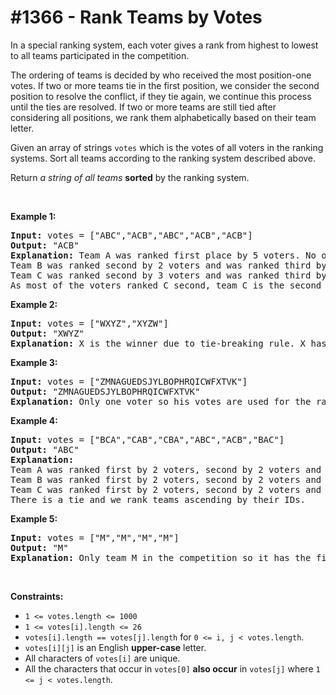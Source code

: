 # \#1366 - Rank Teams by Votes
<p>In a special ranking system,&nbsp;each voter gives a rank from highest to lowest to all teams participated in the competition.</p>

<p>The ordering of teams is decided by who received the most position-one votes. If two or more teams tie in the first position, we consider the second position to resolve the conflict, if they tie again, we continue this process until the ties are resolved. If two or more teams are still tied after considering all positions, we rank them alphabetically based on their team letter.</p>

<p>Given an array of strings <code>votes</code> which is the votes of all voters in the ranking systems. Sort all teams according to the ranking system described above.</p>

<p>Return <em>a string of all teams</em> <strong>sorted</strong> by the ranking system.</p>

<p>&nbsp;</p>
<p><strong>Example 1:</strong></p>

<pre>
<strong>Input:</strong> votes = [&quot;ABC&quot;,&quot;ACB&quot;,&quot;ABC&quot;,&quot;ACB&quot;,&quot;ACB&quot;]
<strong>Output:</strong> &quot;ACB&quot;
<strong>Explanation:</strong> Team A was ranked first place by 5 voters. No other team was voted as first place so team A is the first team.
Team B was ranked second by 2 voters and was ranked third by 3 voters.
Team C was ranked second by 3 voters and was ranked third by 2 voters.
As most of the voters ranked C second, team C is the second team and team B is the third.
</pre>

<p><strong>Example 2:</strong></p>

<pre>
<strong>Input:</strong> votes = [&quot;WXYZ&quot;,&quot;XYZW&quot;]
<strong>Output:</strong> &quot;XWYZ&quot;
<strong>Explanation:</strong> X is the winner due to tie-breaking rule. X has same votes as W for the first position but X has one vote as second position while W doesn&#39;t have any votes as second position. 
</pre>

<p><strong>Example 3:</strong></p>

<pre>
<strong>Input:</strong> votes = [&quot;ZMNAGUEDSJYLBOPHRQICWFXTVK&quot;]
<strong>Output:</strong> &quot;ZMNAGUEDSJYLBOPHRQICWFXTVK&quot;
<strong>Explanation:</strong> Only one voter so his votes are used for the ranking.
</pre>

<p><strong>Example 4:</strong></p>

<pre>
<strong>Input:</strong> votes = [&quot;BCA&quot;,&quot;CAB&quot;,&quot;CBA&quot;,&quot;ABC&quot;,&quot;ACB&quot;,&quot;BAC&quot;]
<strong>Output:</strong> &quot;ABC&quot;
<strong>Explanation:</strong> 
Team A was ranked first by 2 voters, second by 2 voters and third by 2 voters.
Team B was ranked first by 2 voters, second by 2 voters and third by 2 voters.
Team C was ranked first by 2 voters, second by 2 voters and third by 2 voters.
There is a tie and we rank teams ascending by their IDs.
</pre>

<p><strong>Example 5:</strong></p>

<pre>
<strong>Input:</strong> votes = [&quot;M&quot;,&quot;M&quot;,&quot;M&quot;,&quot;M&quot;]
<strong>Output:</strong> &quot;M&quot;
<strong>Explanation:</strong> Only team M in the competition so it has the first rank.
</pre>

<p>&nbsp;</p>
<p><strong>Constraints:</strong></p>

<ul>
	<li><code>1 &lt;= votes.length &lt;= 1000</code></li>
	<li><code>1 &lt;= votes[i].length &lt;= 26</code></li>
	<li><code>votes[i].length ==&nbsp;votes[j].length</code> for&nbsp;<code>0 &lt;= i, j &lt; votes.length</code>.</li>
	<li><code>votes[i][j]</code> is an English <strong>upper-case</strong> letter.</li>
	<li>All characters of <code>votes[i]</code> are unique.</li>
	<li>All the characters&nbsp;that occur&nbsp;in <code>votes[0]</code> <strong>also&nbsp;occur</strong>&nbsp;in <code>votes[j]</code> where <code>1 &lt;= j &lt; votes.length</code>.</li>
</ul>
